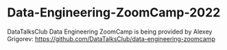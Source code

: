 # Data-Engineering-ZoomCamp-2022


DataTalksClub Data Engineering ZoomCamp is being provided by Alexey Grigorev: https://github.com/DataTalksClub/data-engineering-zoomcamp
